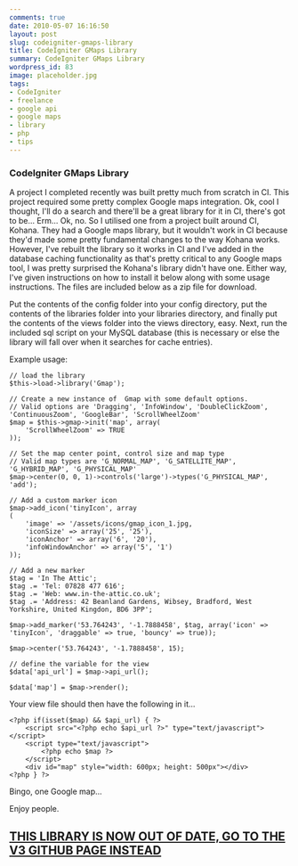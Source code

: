 ```yaml
---
comments: true
date: 2010-05-07 16:16:50
layout: post
slug: codeigniter-gmaps-library
title: CodeIgniter GMaps Library
summary: CodeIgniter GMaps Library
wordpress_id: 83
image: placeholder.jpg
tags:
- CodeIgniter
- freelance
- google api
- google maps
- library
- php
- tips
---
```


### CodeIgniter GMaps Library

A project I completed recently was built pretty much from scratch in CI. This project required some pretty complex Google maps integration. Ok, cool I thought, I'll do a search and there'll be a great library for it in CI, there's got to be... Erm... Ok, no. So I utilised one from a project built around CI, Kohana. They had a Google maps library, but it wouldn't work in CI because they'd made some pretty fundamental changes to the way Kohana works. However, I've rebuilt the library so it works in CI and I've added in the database caching functionality as that's pretty critical to any Google maps tool, I was pretty surprised the Kohana's library didn't have one. Either way, I've given instructions on how to install it below along with some usage instructions. The files are included below as a zip file for download.

Put the contents of the config folder into your config directory, put the contents of the libraries folder into your libraries directory, and finally put the contents of the views folder into the views directory, easy. Next, run the included sql script on your MySQL database (this is necessary or else the library will fall over when it searches for cache entries).

Example usage:

    // load the library
    $this->load->library('Gmap');

    // Create a new instance of  Gmap with some default options.
    // Valid options are 'Dragging', 'InfoWindow', 'DoubleClickZoom', 'ContinuousZoom', 'GoogleBar', 'ScrollWheelZoom'
    $map = $this->gmap->init('map', array(
        'ScrollWheelZoom' => TRUE
    ));

    // Set the map center point, control size and map type
    // Valid map types are 'G_NORMAL_MAP', 'G_SATELLITE_MAP', 'G_HYBRID_MAP', 'G_PHYSICAL_MAP'
    $map->center(0, 0, 1)->controls('large')->types('G_PHYSICAL_MAP', 'add');

    // Add a custom marker icon
    $map->add_icon('tinyIcon', array
    (
        'image' => '/assets/icons/gmap_icon_1.jpg,
        'iconSize' => array('25', '25'),
        'iconAnchor' => array('6', '20'),
        'infoWindowAnchor' => array('5', '1')
    ));

    // Add a new marker
    $tag = 'In The Attic';
    $tag .= 'Tel: 07828 477 616';
    $tag .= 'Web: www.in-the-attic.co.uk';
    $tag .= 'Address: 42 Beanland Gardens, Wibsey, Bradford, West Yorkshire, United Kingdon, BD6 3PP';

    $map->add_marker('53.764243', '-1.7888458', $tag, array('icon' => 'tinyIcon', 'draggable' => true, 'bouncy' => true));

    $map->center('53.764243', '-1.7888458', 15);

    // define the variable for the view
    $data['api_url'] = $map->api_url();

    $data['map'] = $map->render();

Your view file should then have the following in it...

    <?php if(isset($map) && $api_url) { ?>
        <script src="<?php echo $api_url ?>" type="text/javascript"></script>
        <script type="text/javascript">
            <?php echo $map ?>
        </script>
        <div id="map" style="width: 600px; height: 500px"></div>
    <?php } ?>

Bingo, one Google map...

Enjoy people.

## [THIS LIBRARY IS NOW OUT OF DATE, GO TO THE V3 GITHUB PAGE INSTEAD](https://github.com/gkwelding/GoogleMapsV3CI)
